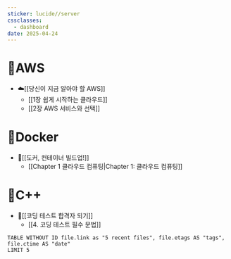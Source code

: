 ```yaml
---
sticker: lucide//server
cssclasses:
  - dashboard
date: 2025-04-24
---
```

# 🌳AWS
- ☁️[[당신이 지금 알아야 할 AWS]]
	- [[1장 쉽게 시작하는 클라우드]]
	- [[2장 AWS 서비스와 선택]]
# 🐳Docker
- 🐋[[도커, 컨테이너 빌드업!]]
	- [[Chapter 1 클라우드 컴퓨팅|Chapter 1: 클라우드 컴퓨팅]]
# 💽C++ 
- 💾[[코딩 테스트 합격자 되기]]
	- [[4. 코딩 테스트 필수 문법]]



``` dataview
TABLE WITHOUT ID file.link as "5 recent files", file.etags AS "tags", file.ctime AS "date"
LIMIT 5
```

